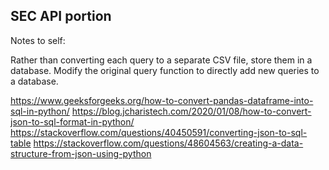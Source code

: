 ## SEC API portion

Notes to self:

Rather than converting each query to a separate CSV file, store them in a database. Modify the original query function to directly add new queries to a database.

https://www.geeksforgeeks.org/how-to-convert-pandas-dataframe-into-sql-in-python/
https://blog.jcharistech.com/2020/01/08/how-to-convert-json-to-sql-format-in-python/
https://stackoverflow.com/questions/40450591/converting-json-to-sql-table
https://stackoverflow.com/questions/48604563/creating-a-data-structure-from-json-using-python
